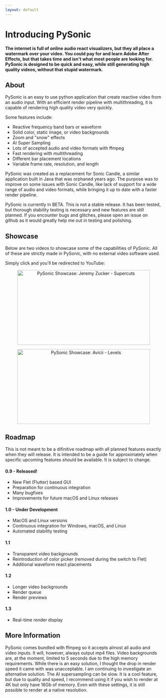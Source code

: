 ```yaml
---
layout: default
---
```


# Introducing PySonic

**The internet is full of online audio react visualizers, but they all place a  watermark over your video. You could pay for and learn Adobe After Effects, but that takes time and isn't what most people are looking for. PySonic is designed to be quick and easy, while still generating high quality videos, without that stupid watermark.**

## About

PySonic is an easy to use python application that create reactive video from an audio input. With an efficient render pipeline with multithreading, it is capable of rendering high quality video very quickly. 

Some features include:

- Reactive frequency band bars or waveform
- Solid color, static image, or video backgrounds
- Zoom and "snow" effects
- AI Super Sampling
- Lots of accepted audio and video formats with ffmpeg
- Fast rendering with multithreading
- Different bar placement locations
- Variable frame rate, resolution, and length

PySonic was created as a replacement for Sonic Candle, a similar application built in Java that was orphaned years ago. The purpose was to improve on some issues with Sonic Candle, like lack of support for a wide range of audio and video formats, while bringing it up to date with a faster render pipeline.

PySonic is currently in BETA. This is not a stable release. It has been tested, but thorough stability testing is necessary and new features are still planned. If you encounter bugs and glitches, please open an issue on github as it would greatly help me out in testing and polishing.

## Showcase

Below are two videos to showcase some of the capabilities of PySonic. All of these are strictly made in PySonic, with no external video software used.

Simply click and you'll be redirected to YouTube:

<div style="text-align: center;">

  <a href="http://www.youtube.com/watch?feature=player_embedded&v=DYgUEoXwa1Q
  " target="_blank"><img src="http://img.youtube.com/vi/DYgUEoXwa1Q/0.jpg" 
  alt="PySonic Showcase: Jeremy Zucker - Supercuts" width="427" height="240"/></a>

  <a href="http://www.youtube.com/watch?feature=player_embedded&v=39qQJ664yg8
  " target="_blank"><img src="http://img.youtube.com/vi/39qQJ664yg8/0.jpg" 
  alt="PySonic Showcase: Avicii - Levels" width="427" height="240"/></a>

</div>

## Roadmap

This is not meant to be a difinitive roadmap with all planned features exactly when they will release. It is intended to be a guide for approximately when specific upcoming features should be available. It is subject to change.

#### 0.9 - Released!

- New Flet (Flutter) based GUI
- Preparation for continuous integration
- Many bugfixes
- Improvements for future macOS and Linux releases

#### 1.0 - Under Development

- MacOS and Linux versions
- Continuous integration for Windows, macOS, and Linux
- Automated stability testing

#### 1.1

- Transparent video backgrounds
- Reintroduction of color picker (removed during the switch to Flet)
- Additional waveform react placements

#### 1.2

- Longer video backgrounds
- Render queue
- Render previews

#### 1.3

- Real-time render display

## More Information

PySonic comes bundled with ffmpeg so it accepts almost all audio and video inputs. It will, however, always output mp4 files. Video backgrounds are, at the moment, limited to 5 seconds due to the high memory requirements. While there is an easy solution, I thought the drop in render speed it came with was unacceptable. I am continuing to investigate an alternative solution. The AI supersampling can be slow. It is a cool feature, but due to quality and speed, I recommend using it if you wish to render at 4K but only have 16Gb of memory. Even with these settings, it is still possible to render at a native resolution.